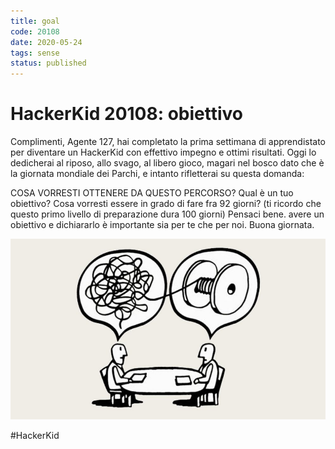 ```yaml
---
title: goal
code: 20108
date: 2020-05-24
tags: sense
status: published
---
```

# HackerKid 20108: obiettivo

Complimenti, Agente 127, hai completato la prima settimana di apprendistato per diventare un HackerKid con effettivo impegno e ottimi risultati.
Oggi lo dedicherai al riposo, allo svago, al libero gioco, magari nel bosco dato che è la giornata mondiale dei Parchi, e intanto rifletterai su questa domanda:

COSA VORRESTI OTTENERE DA QUESTO PERCORSO? Qual è un tuo obiettivo? Cosa vorresti essere in grado di fare fra 92 giorni?
(ti ricordo che questo primo livello di preparazione dura 100 giorni)
Pensaci bene. avere un obiettivo e dichiararlo è importante sia per te che per noi.
Buona giornata.

![](img/life-goal.jpg)

#HackerKid